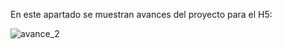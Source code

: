 En este apartado se muestran avances del proyecto para el H5:

![avance_2](https://github.com/Nachops/INF236P201G14/assets/112111234/99457bc3-5877-4a4f-948b-da311707021e)
